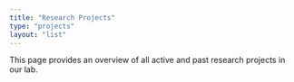 ```yaml
---
title: "Research Projects"
type: "projects"
layout: "list"
---
```

This page provides an overview of all active and past research projects in our lab.